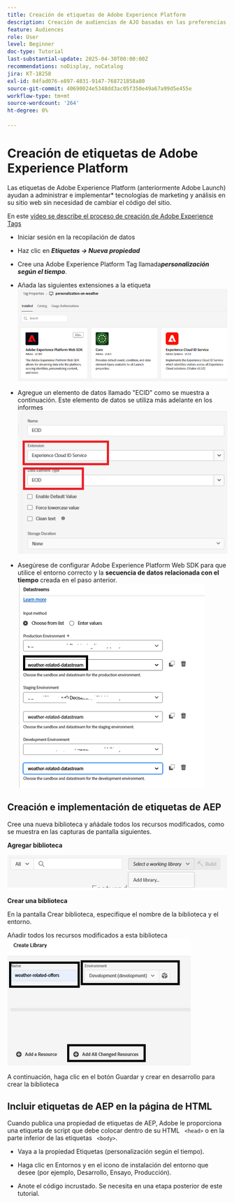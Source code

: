 ```yaml
---
title: Creación de etiquetas de Adobe Experience Platform
description: Creación de audiencias de AJO basadas en las preferencias de inversión del usuario (acciones, bonos, CD)
feature: Audiences
role: User
level: Beginner
doc-type: Tutorial
last-substantial-update: 2025-04-30T00:00:00Z
recommendations: noDisplay, noCatalog
jira: KT-18258
exl-id: 04fad076-e897-4831-9147-768721858a80
source-git-commit: 40690024e5348dd3ac05f350e49a67a99d5e455e
workflow-type: tm+mt
source-wordcount: '264'
ht-degree: 0%

---
```


# Creación de etiquetas de Adobe Experience Platform

Las etiquetas de Adobe Experience Platform (anteriormente Adobe Launch) ayudan a administrar e implementar* tecnologías de marketing y análisis en su sitio web sin necesidad de cambiar el código del sitio.

En este [vídeo se describe el proceso de creación de Adobe Experience Tags](https://experienceleague.adobe.com/es/playlists/experience-platform-get-started-with-tags)

- Iniciar sesión en la recopilación de datos
- Haz clic en _&#x200B;**Etiquetas -> Nueva propiedad**&#x200B;_

- Cree una Adobe Experience Platform Tag llamada _&#x200B;**personalización según el tiempo**&#x200B;_.

- Añada las siguientes extensiones a la etiqueta
  ![etiquetas-extensiones](assets/tags-extensions1.png)
- Agregue un elemento de datos llamado &quot;ECID&quot; como se muestra a continuación. Este elemento de datos se utiliza más adelante en los informes
  ![ecid-data-element](assets/ecid-data-element.png)

- Asegúrese de configurar Adobe Experience Platform Web SDK para que utilice el entorno correcto y la **secuencia de datos relacionada con el tiempo** creada en el paso anterior.
  ![web-sdk-configuration](assets/tags-extensions.png)



## Creación e implementación de etiquetas de AEP


Cree una nueva biblioteca y añádale todos los recursos modificados, como se muestra en las capturas de pantalla siguientes.

**Agregar biblioteca**

![nueva-biblioteca](assets/tag-add-library.png)

**Crear una biblioteca**

En la pantalla Crear biblioteca, especifique el nombre de la biblioteca y el entorno.

Añadir todos los recursos modificados a esta biblioteca
![biblioteca de etiquetas](assets/tag-build-library.png)

A continuación, haga clic en el botón Guardar y crear en desarrollo para crear la biblioteca

## Incluir etiquetas de AEP en la página de HTML

Cuando publica una propiedad de etiquetas de AEP, Adobe le proporciona una etiqueta de script que debe colocar dentro de su HTML ``` <head>``` o en la parte inferior de las etiquetas ``` <body>```.

- Vaya a la propiedad Etiquetas (personalización según el tiempo).

- Haga clic en Entornos y en el icono de instalación del entorno que desee (por ejemplo, Desarrollo, Ensayo, Producción).

- Anote el código incrustado. Se necesita en una etapa posterior de este tutorial.
